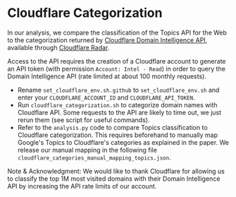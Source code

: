 # Cloudflare Categorization

In our analysis, we compare the classification of the Topics API for the Web to
the categorization returned by [Cloudflare Domain Intelligence
API](https://developers.cloudflare.com/api/operations/domain-intelligence-get-multiple-domain-details),
available through [Cloudflare Radar](https://radar.cloudflare.com/).

Access to the API requires the creation of a Cloudflare account to generate an
API token (with permission `Account: Intel - Read`) in order to query the Domain
Intelligence API (rate limited at about 100 monthly requests).
- Rename `set_cloudflare_env.sh.github` to `set_cloudflare_env.sh` and enter
  your `CLOUDFLARE_ACCOUNT_ID` and `CLOUDFLARE_API_TOKEN`.
- Run `cloudflare_categorization.sh` to categorize domain names with Cloudflare
  API. Some requests to the API are likely to time out, we just rerun them (see
  script for useful commands).
- Refer to the `analysis.py` code to compare Topics classification to
  Cloudflare categorization. This requires beforehand to manually map Google's
  Topics to Cloudflare's categories as explained in the paper. We release our
  manual mapping in the following file
  `cloudflare_categories_manual_mapping_topics.json`.

Note & Acknowledgment: We would like to thank Cloudflare for allowing us to
classify the top 1M most visited domains with their Domain Intelligence API by
increasing the API rate limits of our account.